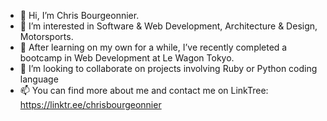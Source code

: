 - 👋 Hi, I’m Chris Bourgeonnier.
- 👀 I’m interested in Software & Web Development, Architecture & Design, Motorsports.
- 🌱 After learning on my own for a while, I’ve recently completed a bootcamp in Web Development at Le Wagon Tokyo.
- 💞️ I’m looking to collaborate on projects involving Ruby or Python coding language
- 📫 You can find more about me and contact me on LinkTree:
   https://linktr.ee/chrisbourgeonnier
